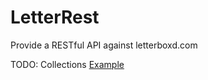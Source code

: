 # LetterRest

Provide a RESTful API against letterboxd.com

TODO: Collections [Example](https://letterboxd.com/films/in/halloween-collection/)
